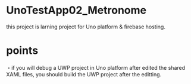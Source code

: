 # UnoTestApp02_Metronome
this project is larning project for Uno platform & firebase hosting.

# points
・if you will debug a UWP project in Uno platform after edited the shared XAML files, you should build the UWP project after the editting.
